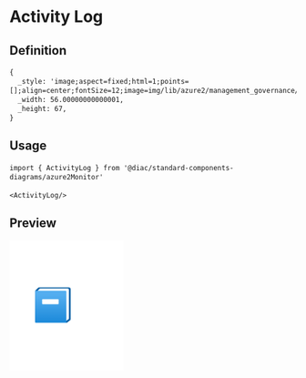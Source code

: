 # Activity Log

## Definition

```
{
  _style: 'image;aspect=fixed;html=1;points=[];align=center;fontSize=12;image=img/lib/azure2/management_governance/Activity_Log.svg;strokeColor=none;',
  _width: 56.00000000000001,
  _height: 67,
}
```

## Usage

```
import { ActivityLog } from '@diac/standard-components-diagrams/azure2Monitor'

<ActivityLog/>
```

## Preview

<img src="./activity-log.png" width="200"/>
